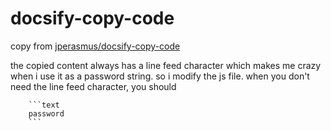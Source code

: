 # docsify-copy-code


copy from [jperasmus/docsify-copy-code](https://github.com/jperasmus/docsify-copy-code)


the copied content always has a line feed character which makes me crazy when i use it as a password string.
so i modify the js file.
when you don't need the line feed character, you should 
```
    ```text
    password
    ```
```